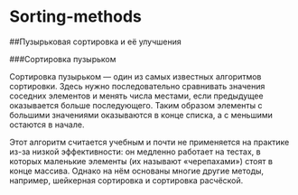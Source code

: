 # Sorting-methods

##Пузырьковая сортировка и её улучшения

###Сортировка пузырьком


Сортировка пузырьком — один из самых известных алгоритмов сортировки. 
Здесь нужно последовательно сравнивать значения соседних элементов и менять числа местами, 
если предыдущее оказывается больше последующего. 
Таким образом элементы с большими значениями оказываются в конце списка, а с меньшими остаются в начале.

Этот алгоритм считается учебным и почти не применяется на практике из-за низкой эффективности: 
он медленно работает на тестах, в которых маленькие элементы (их называют «черепахами») стоят в конце массива. 
Однако на нём основаны многие другие методы, например, шейкерная сортировка и сортировка расчёской.
